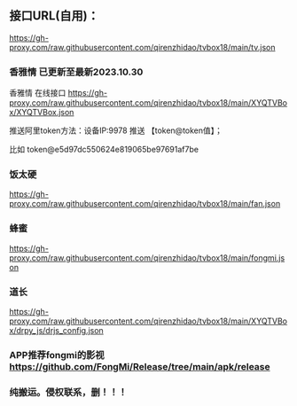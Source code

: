 ## 接口URL(自用)：
https://gh-proxy.com/raw.githubusercontent.com/qirenzhidao/tvbox18/main/tv.json

### 香雅情 已更新至最新2023.10.30
香雅情 在线接口 https://gh-proxy.com/raw.githubusercontent.com/qirenzhidao/tvbox18/main/XYQTVBox/XYQTVBox.json

推送阿里token方法：设备IP:9978	推送 【token@token值】；

比如 token@e5d97dc550624e819065be97691af7be

### 饭太硬 
https://gh-proxy.com/raw.githubusercontent.com/qirenzhidao/tvbox18/main/fan.json
### 蜂蜜
https://gh-proxy.com/raw.githubusercontent.com/qirenzhidao/tvbox18/main/fongmi.json
### 道长
https://gh-proxy.com/raw.githubusercontent.com/qirenzhidao/tvbox18/main/XYQTVBox/drpy_js/drjs_config.json

### APP推荐fongmi的影视 https://github.com/FongMi/Release/tree/main/apk/release

### 纯搬运。侵权联系，删！！！
